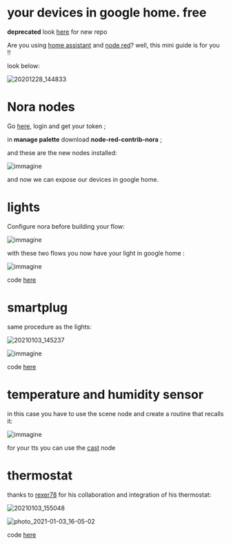 # your devices in google home. free

**deprecated**  look [here](https://github.com/william89731/IOT-home-automation) for new repo

Are you using [home assistant](https://www.home-assistant.io/) and [node red](https://nodered.org/)? well, this mini guide is for you !!

look below:

![20201228_144833](https://user-images.githubusercontent.com/68069659/103222947-7b871500-4925-11eb-8811-41b1bfc08ec4.gif)


# Nora nodes

Go [here](https://node-red-google-home.herokuapp.com/login), login and get your token ;

in **manage palette**  download **node-red-contrib-nora** ;

and these are the new nodes installed:

![immagine](https://user-images.githubusercontent.com/68069659/103479181-3b63de80-4dcc-11eb-85a9-0e7c1b888ba6.png)

and now we can expose our devices in google home.


# lights

Configure nora before building your flow:

![immagine](https://user-images.githubusercontent.com/68069659/103479553-c7770580-4dce-11eb-960b-e5177e8463d0.png)

with these two flows you now have your light in google home :

![immagine](https://user-images.githubusercontent.com/68069659/103479703-cabec100-4dcf-11eb-97e9-adbaf4cb8757.png)

code [here](https://github.com/william89731/your-devices-in-google-home.-free-/blob/main/luce%20flussi%20nora.txt)


# smartplug

same procedure as the lights:

![20210103_145237](https://user-images.githubusercontent.com/68069659/103480662-cd241980-4dd5-11eb-8c8b-21aaca955ff3.gif)

![immagine](https://user-images.githubusercontent.com/68069659/103480737-55a2ba00-4dd6-11eb-93ad-e74d9915fd19.png)

code [here](https://github.com/william89731/your-devices-in-google-home./blob/main/flow%20smartplug.txt)

# temperature and humidity sensor

in this case you have to use the scene node and create a routine that recalls it:

![immagine](https://user-images.githubusercontent.com/68069659/103481132-06aa5400-4dd9-11eb-9dd3-6d49596f12c0.png)

for your tts you can use the [cast](https://flows.nodered.org/node/node-red-contrib-cast) node


# thermostat

thanks to [rexer78](https://github.com/rexer78) for his collaboration and integration of his thermostat:

![20210103_155048](https://user-images.githubusercontent.com/68069659/103481681-dd8bc280-4ddc-11eb-9b3d-762d6eed2c41.gif)

![photo_2021-01-03_16-05-02](https://user-images.githubusercontent.com/68069659/103481862-b1247600-4ddd-11eb-889b-8d7bebe7b21c.jpg)

code [here](https://github.com/william89731/your-devices-in-google-home./blob/main/ClimaCameraNora%20(2).json)







